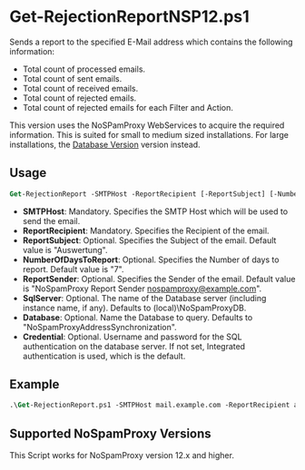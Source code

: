 # Get-RejectionReportNSP12.ps1

Sends a report to the specified E-Mail address which contains the following information:

- Total count of processed emails.
- Total count of sent emails.
- Total count of received emails.
- Total count of rejected emails.
- Total count of rejected emails for each Filter and Action.

This version uses the NoSPamProxy WebServices to acquire the required information. This is suited for small to medium sized installations. For large installations, the [Database Version](../Get-RejectionReport%20(Database)) version instead.

## Usage

```ps
Get-RejectionReport -SMTPHost -ReportRecipient [-ReportSubject] [-NumberOfDaysToReport] [-ReportSender]`
```

- **SMTPHost**: Mandatory. Specifies the SMTP Host which will be used to send the email.
- **ReportRecipient**: Mandatory. Specifies the Recipient of the email.
- **ReportSubject**: Optional. Specifies the Subject of the email. Default value is "Auswertung".
- **NumberOfDaysToReport**: Optional. Specifies the Number of days to report. Default value is "7".
- **ReportSender**: Optional. Specifies the Sender of the email. Default value is "NoSpamProxy Report Sender <nospamproxy@example.com>".
- **SqlServer**: Optional. The name of the Database server (including instance name, if any). Defaults to (local)\NoSpamProxyDB.
- **Database**: Optional. Name the Database to query. Defaults to "NoSpamProxyAddressSynchronization".
- **Credential**: Optional. Username and password for the SQL authentication on the database server. If not set, Integrated authentication is used, which is the default.


## Example

```ps
.\Get-RejectionReport.ps1 -SMTPHost mail.example.com -ReportRecipient admin@example.com'
```

## Supported NoSpamProxy Versions

This Script works for NoSpamProxy version 12.x and higher.

